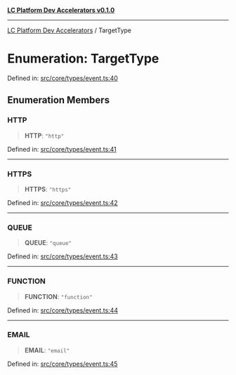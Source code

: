 [**LC Platform Dev Accelerators v0.1.0**](../README.md)

***

[LC Platform Dev Accelerators](../globals.md) / TargetType

# Enumeration: TargetType

Defined in: [src/core/types/event.ts:40](https://github.com/stainedhead/lc-platform-dev-accelerators/blob/12c3626979e745866113de19cb4bb33222f28139/src/core/types/event.ts#L40)

## Enumeration Members

### HTTP

> **HTTP**: `"http"`

Defined in: [src/core/types/event.ts:41](https://github.com/stainedhead/lc-platform-dev-accelerators/blob/12c3626979e745866113de19cb4bb33222f28139/src/core/types/event.ts#L41)

***

### HTTPS

> **HTTPS**: `"https"`

Defined in: [src/core/types/event.ts:42](https://github.com/stainedhead/lc-platform-dev-accelerators/blob/12c3626979e745866113de19cb4bb33222f28139/src/core/types/event.ts#L42)

***

### QUEUE

> **QUEUE**: `"queue"`

Defined in: [src/core/types/event.ts:43](https://github.com/stainedhead/lc-platform-dev-accelerators/blob/12c3626979e745866113de19cb4bb33222f28139/src/core/types/event.ts#L43)

***

### FUNCTION

> **FUNCTION**: `"function"`

Defined in: [src/core/types/event.ts:44](https://github.com/stainedhead/lc-platform-dev-accelerators/blob/12c3626979e745866113de19cb4bb33222f28139/src/core/types/event.ts#L44)

***

### EMAIL

> **EMAIL**: `"email"`

Defined in: [src/core/types/event.ts:45](https://github.com/stainedhead/lc-platform-dev-accelerators/blob/12c3626979e745866113de19cb4bb33222f28139/src/core/types/event.ts#L45)
